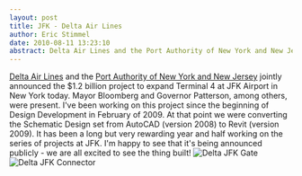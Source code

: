 ```yaml
---
layout: post
title: JFK - Delta Air Lines
author: Eric Stimmel
date: 2010-08-11 13:23:10
abstract: Delta Air Lines and the Port Authority of New York and New Jersey jointly announced the $1.2 billion project to expand Terminal 4 at JFK Airport in New York today
---
```


[Delta Air Lines][] and the [Port Authority of New York and New Jersey][] jointly announced the $1.2 billion project to expand Terminal 4 at JFK Airport in New York today. Mayor Bloomberg and Governor Patterson, among others, were present. I've been working on this project since the beginning of Design Development in February of 2009. At that point we were converting the Schematic Design set from AutoCAD (version 2008) to Revit (version 2009). It has been a long but very rewarding year and half working on the series of projects at JFK. I'm happy to see that it's being announced publicly - we are all excited to see the thing built! ![Delta JFK Gate][] ![Delta JFK Connector][]

  [Delta Air Lines]: http://news.delta.com/index.php?s=43&item=1095
  [Port Authority of New York and New Jersey]: http://www.nyc.gov/html/om/html/2010b/pr348-10.html
  [Delta JFK Gate]: http://ericstimmel.com/blog_imgs/JFK_Terminal4_Gate.jpg
  [Delta JFK Connector]: http://ericstimmel.com/blog_imgs/JFK_Terminal4_Walkway.jpg

